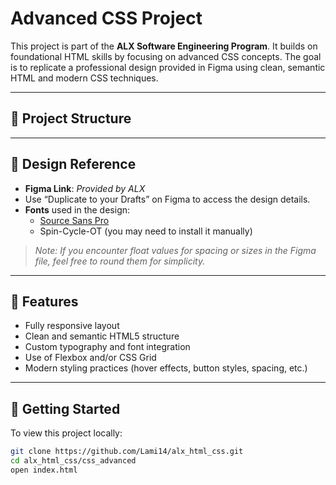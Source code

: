 # Advanced CSS Project

This project is part of the **ALX Software Engineering Program**. It builds on foundational HTML skills by focusing on advanced CSS concepts. The goal is to replicate a professional design provided in Figma using clean, semantic HTML and modern CSS techniques.

---

## 📁 Project Structure


---

## 🎨 Design Reference

- **Figma Link**: _Provided by ALX_  
- Use “Duplicate to your Drafts” on Figma to access the design details.
- **Fonts** used in the design:
  - [Source Sans Pro](https://fonts.google.com/specimen/Source+Sans+Pro)
  - Spin-Cycle-OT (you may need to install it manually)

> _Note: If you encounter float values for spacing or sizes in the Figma file, feel free to round them for simplicity._

---

## 🚀 Features

- Fully responsive layout
- Clean and semantic HTML5 structure
- Custom typography and font integration
- Use of Flexbox and/or CSS Grid
- Modern styling practices (hover effects, button styles, spacing, etc.)

---

## 🧰 Getting Started

To view this project locally:

```bash
git clone https://github.com/Lami14/alx_html_css.git
cd alx_html_css/css_advanced
open index.html

